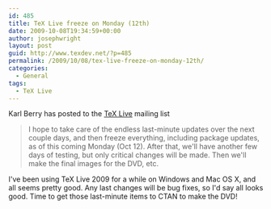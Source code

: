 ```yaml
---
id: 485
title: TeX Live freeze on Monday (12th)
date: 2009-10-08T19:34:59+00:00
author: josephwright
layout: post
guid: http://www.texdev.net/?p=485
permalink: /2009/10/08/tex-live-freeze-on-monday-12th/
categories:
  - General
tags:
  - TeX Live
---
```

Karl Berry has posted to the [TeX Live](https://tug.org/texlive/) mailing list

> I hope to take care of the endless last-minute updates over the next
couple days, and then freeze everything, including package updates, as
of this coming Monday (Oct 12).  After that, we'll have another few days
of testing, but only critical changes will be made.  Then we'll make the
final images for the DVD, etc.

I've been using TeX Live 2009 for a while on Windows and Mac OS X, and all seems pretty good. Any last changes will be bug fixes, so I'd say all looks good. Time to get those last-minute items to CTAN to make the DVD!
